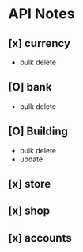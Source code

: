 # API Notes
## [x] currency
- bulk delete
## [O] bank 
- bulk delete
## [O] Building
- bulk delete
- update
## [x] store 
## [x] shop 





## [x] accounts 
